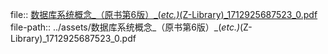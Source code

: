 file:: [数据库系统概念_（原书第6版）_(_etc.)_(Z-Library)_1712925687523_0.pdf](../assets/数据库系统概念_（原书第6版）_(_etc.)_(Z-Library)_1712925687523_0.pdf)
file-path:: ../assets/数据库系统概念_（原书第6版）_(_etc.)_(Z-Library)_1712925687523_0.pdf
